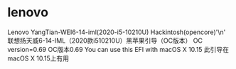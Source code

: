 # lenovo
Lenovo YangTian-WEI6-14-iml(2020-i5-10210U) Hackintosh(opencore)'\n'
联想扬天威6-14-IML（2020款i510210U）黑苹果引导（OC版本）
OC version=0.69
OC版本0.69
You can use this EFI with macOS X 10.15
此引导在macOS X 10.15上有用
